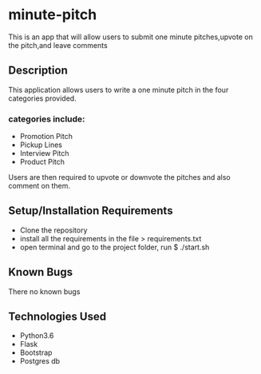 # minute-pitch

This is an app that will allow users to submit one minute pitches,upvote on the pitch,and leave comments 

## Description

This application allows users to write a one minute pitch in the four categories provided.

### categories include:

* Promotion Pitch
* Pickup Lines
* Interview Pitch
* Product Pitch

Users are then required to upvote or downvote the pitches and also comment on them.

## Setup/Installation Requirements

* Clone the repository
* install all the requirements in the file > requirements.txt
* open terminal and go to the project folder, run $ ./start.sh

## Known Bugs

There no known bugs

## Technologies Used

* Python3.6
* Flask
* Bootstrap
* Postgres db



